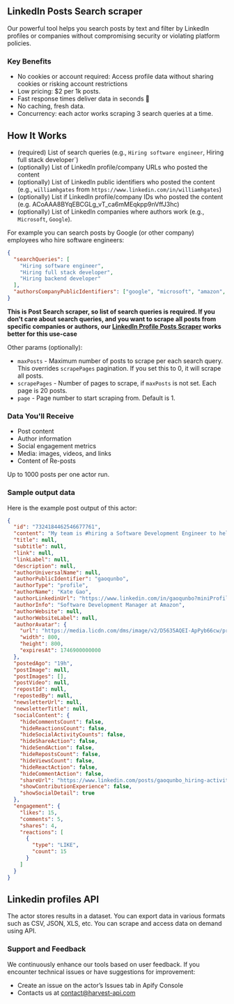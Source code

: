 ## LinkedIn Posts Search scraper

Our powerful tool helps you search posts by text and filter by LinkedIn profiles or companies without compromising security or violating platform policies.

### Key Benefits

- No cookies or account required: Access profile data without sharing cookies or risking account restrictions
- Low pricing: $2 per 1k posts.
- Fast response times deliver data in seconds 🚀
- No caching, fresh data.
- Concurrency: each actor works scraping 3 search queries at a time.

## How It Works

- (required) List of search queries (e.g., `Hiring software engineer`, Hiring full stack developer`)
- (optionally) List of LinkedIn profile/company URLs who posted the content
- (optionally) List of LinkedIn public identifiers who posted the content (e.g., `williamhgates` from `https://www.linkedin.com/in/williamhgates`)
- (optionally) List if LinkedIn profile/company IDs who posted the content (e.g. ACoAAA8BYqEBCGLg_vT_ca6mMEqkpp9nVffJ3hc)
- (optionally) List of LinkedIn companies where authors work (e.g., `Microsoft`, `Google`).

For example you can search posts by Google (or other company) employees who hire software engineers:

```json
{
  "searchQueries": [
    "Hiring software engineer",
    "Hiring full stack developer",
    "Hiring backend developer"
  ],
  "authorsCompanyPublicIdentifiers": ["google", "microsoft", "amazon", "meta"]
}
```

**This is Post Search scraper, so list of search queries is required. If you don't care about search queries, and you want to scrape all posts from specific companies or authors, our [LinkedIn Profile Posts Scraper](https://apify.com/harvestapi/linkedin-profile-posts) works better for this use-case**

Other params (optionally):

- `maxPosts` - Maximum number of posts to scrape per each search query. This overrides `scrapePages` pagination. If you set this to 0, it will scrape all posts.
- `scrapePages` - Number of pages to scrape, if `maxPosts` is not set. Each page is 20 posts.
- `page` - Page number to start scraping from. Default is 1.

### Data You'll Receive

- Post content
- Author information
- Social engagement metrics
- Media: images, videos, and links
- Content of Re-posts

Up to 1000 posts per one actor run.

### Sample output data

Here is the example post output of this actor:

```json
{
  "id": "7324184462546677761",
  "content": "My team is #hiring a Software Development Engineer to help build the future of Amazon Marketing Tech. We have a critical mission: transforming how Amazon shows up to customers at scale. Do you know anyone who might be interested?",
  "title": null,
  "subtitle": null,
  "link": null,
  "linkLabel": null,
  "description": null,
  "authorUniversalName": null,
  "authorPublicIdentifier": "gaoqunbo",
  "authorType": "profile",
  "authorName": "Kate Gao",
  "authorLinkedinUrl": "https://www.linkedin.com/in/gaoqunbo?miniProfileUrn=urn%3Ali%3Afsd_profile%3AACoAABUJtmcBwqio62D594inx4a37ym9hCIW0U4",
  "authorInfo": "Software Development Manager at Amazon",
  "authorWebsite": null,
  "authorWebsiteLabel": null,
  "authorAvatar": {
    "url": "https://media.licdn.com/dms/image/v2/D5635AQEI-ApPyb66cw/profile-framedphoto-shrink_800_800/B56ZaS69bvHUAk-/0/1746221652117?e=1746900000&v=beta&t=WcNOd8DzwayA3kgDVPHJymvQMqLJvNhxHH68a_H-qz0",
    "width": 800,
    "height": 800,
    "expiresAt": 1746900000000
  },
  "postedAgo": "19h",
  "postImage": null,
  "postImages": [],
  "postVideo": null,
  "repostId": null,
  "repostedBy": null,
  "newsletterUrl": null,
  "newsletterTitle": null,
  "socialContent": {
    "hideCommentsCount": false,
    "hideReactionsCount": false,
    "hideSocialActivityCounts": false,
    "hideShareAction": false,
    "hideSendAction": false,
    "hideRepostsCount": false,
    "hideViewsCount": false,
    "hideReactAction": false,
    "hideCommentAction": false,
    "shareUrl": "https://www.linkedin.com/posts/gaoqunbo_hiring-activity-7324184462546677761-JqZw?utm_source=combined_share_message&utm_medium=member_desktop_web&rcm=ACoAAEwIeUIB_gsyqdC2fajTw2ymxt-UYExdbTE",
    "showContributionExperience": false,
    "showSocialDetail": true
  },
  "engagement": {
    "likes": 15,
    "comments": 5,
    "shares": 4,
    "reactions": [
      {
        "type": "LIKE",
        "count": 15
      }
    ]
  }
}
```

## Linkedin profiles API

The actor stores results in a dataset. You can export data in various formats such as CSV, JSON, XLS, etc. You can scrape and access data on demand using API.

### Support and Feedback

We continuously enhance our tools based on user feedback. If you encounter technical issues or have suggestions for improvement:

- Create an issue on the actor’s Issues tab in Apify Console
- Contacts us at contact@harvest-api.com
